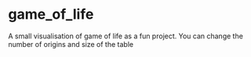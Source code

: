 # game_of_life

A small visualisation of game of life as a fun project.
You can change the number of origins and size of the table
